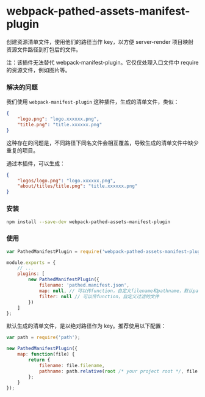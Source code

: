 # webpack-pathed-assets-manifest-plugin

创建资源清单文件，使用他们的路径当作 key，以方便 server-render 项目映射资源文件路径到打包后的文件。

注：该插件无法替代 webpack-manifest-plugin。它仅仅处理入口文件中 require 的资源文件，例如图片等。

### 解决的问题

我们使用 `webpack-manifest-plugin` 这种插件，生成的清单文件，类似：

```json
{
    "logo.png": "logo.xxxxxx.png",
    "title.png": "title.xxxxxx.png"
}
```

这种存在的问题是，不同路径下同名文件会相互覆盖，导致生成的清单文件中缺少重复的项目。

通过本插件，可以生成：

```json
{
    "logos/logo.png": "logo.xxxxxx.png",
    "about/titles/title.png": "title.xxxxxx.png"
}
```

### 安装

```bash
npm install --save-dev webpack-pathed-assets-manifest-plugin
```

### 使用

```js
var PathedManifestPlugin = require('webpack-pathed-assets-manifest-plugin');

module.exports = {
    // ...
    plugins: [
        new PathedManifestPlugin({
            filename: 'pathed.manifest.json',
            map: null, // 可以传function，自定义filename和pathname，默认pathname为绝对路径
            filter: null // 可以传function，自定义过滤的文件
        })
    ]
};
```

默认生成的清单文件，是以绝对路径作为 key。推荐使用以下配置：

```js
var path = require('path');

new PathedManifestPlugin({
    map: function(file) {
        return {
            filename: file.filename,
            pathname: path.relative(root /* your project root */, file.pathname)
        };
    }
});
```
